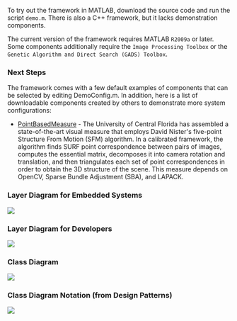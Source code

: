 To try out the framework in MATLAB, download the source code and run the script `demo.m`. There is also a C++ framework, but it lacks demonstration components.

The current version of the framework requires MATLAB `R2009a` or later. Some components additionally require the `Image Processing Toolbox` or the `Genetic Algorithm and Direct Search (GADS) Toolbox`.

### Next Steps ###

The framework comes with a few default examples of components that can be selected by editing DemoConfig.m. In addition, here is a list of downloadable components created by others to demonstrate more system configurations:
  * [PointBasedMeasure](http://code.google.com/p/functionalnavigation/source/browse/#svn%2Ftrunk%2Fcomponents%2F%2BPointBasedMeasure) - The University of Central Florida has assembled a state-of-the-art visual measure that employs David Nister's five-point Structure From Motion (SFM) algorithm. In a calibrated framework, the algorithm finds SURF point correspondence between pairs of images, computes the essential matrix, decomposes it into camera rotation and translation, and then triangulates each set of point correspondences in order to obtain the 3D structure of the scene. This measure depends on OpenCV, Sparse Bundle Adjustment (SBA), and LAPACK.

### Layer Diagram for Embedded Systems ###

<img src='http://functionalnavigation.googlecode.com/svn/wiki/LayerDiagramForEmbeddedSystems.png'>

<h3>Layer Diagram for Developers</h3>

<img src='http://functionalnavigation.googlecode.com/svn/wiki/LayerDiagramForDevelopers.png'>

<h3>Class Diagram</h3>

<img src='http://functionalnavigation.googlecode.com/svn/wiki/SimpleClassDiagram.png'>

<h3>Class Diagram Notation (from Design Patterns)</h3>

<img src='http://functionalnavigation.googlecode.com/svn/wiki/classDiagramNotation.png'>